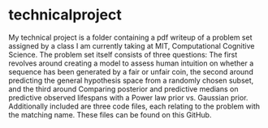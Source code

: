 # technicalproject
My technical project is a folder containing a pdf writeup of a problem set assigned by a class I am
currently taking at MIT, Computational Cognitive Science. The problem set itself consists of
three questions: The first revolves around creating a model to assess human intuition on
whether a sequence has been generated by a fair or unfair coin, the second around predicting
the general hypothesis space from a randomly chosen subset, and the third around Comparing
posterior and predictive medians on predictive observed lifespans with a Power law prior vs.
Gaussian prior. Additionally included are three code files, each relating to the problem with the
matching name. These files can be found on this GitHub.
